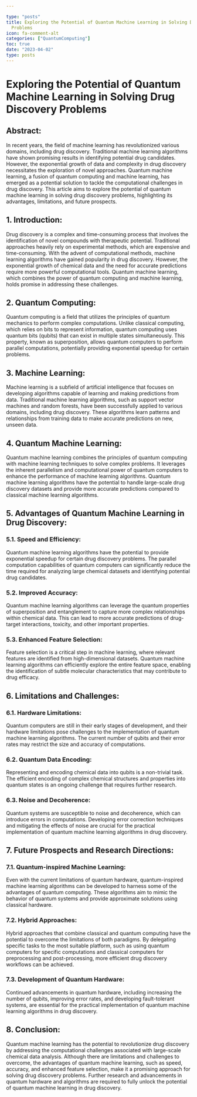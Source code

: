 ```yaml
---

type: "posts"
title: Exploring the Potential of Quantum Machine Learning in Solving Drug Discovery
  Problems
icon: fa-comment-alt
categories: ["QuantumComputing"]
toc: true
date: "2023-04-02"
type: posts
---
```





# Exploring the Potential of Quantum Machine Learning in Solving Drug Discovery Problems

## Abstract:
In recent years, the field of machine learning has revolutionized various domains, including drug discovery. Traditional machine learning algorithms have shown promising results in identifying potential drug candidates. However, the exponential growth of data and complexity in drug discovery necessitates the exploration of novel approaches. Quantum machine learning, a fusion of quantum computing and machine learning, has emerged as a potential solution to tackle the computational challenges in drug discovery. This article aims to explore the potential of quantum machine learning in solving drug discovery problems, highlighting its advantages, limitations, and future prospects.

## 1. Introduction:
Drug discovery is a complex and time-consuming process that involves the identification of novel compounds with therapeutic potential. Traditional approaches heavily rely on experimental methods, which are expensive and time-consuming. With the advent of computational methods, machine learning algorithms have gained popularity in drug discovery. However, the exponential growth of chemical data and the need for accurate predictions require more powerful computational tools. Quantum machine learning, which combines the power of quantum computing and machine learning, holds promise in addressing these challenges.

## 2. Quantum Computing:
Quantum computing is a field that utilizes the principles of quantum mechanics to perform complex computations. Unlike classical computing, which relies on bits to represent information, quantum computing uses quantum bits (qubits) that can exist in multiple states simultaneously. This property, known as superposition, allows quantum computers to perform parallel computations, potentially providing exponential speedup for certain problems.

## 3. Machine Learning:
Machine learning is a subfield of artificial intelligence that focuses on developing algorithms capable of learning and making predictions from data. Traditional machine learning algorithms, such as support vector machines and random forests, have been successfully applied to various domains, including drug discovery. These algorithms learn patterns and relationships from training data to make accurate predictions on new, unseen data.

## 4. Quantum Machine Learning:
Quantum machine learning combines the principles of quantum computing with machine learning techniques to solve complex problems. It leverages the inherent parallelism and computational power of quantum computers to enhance the performance of machine learning algorithms. Quantum machine learning algorithms have the potential to handle large-scale drug discovery datasets and provide more accurate predictions compared to classical machine learning algorithms.

## 5. Advantages of Quantum Machine Learning in Drug Discovery:
### 5.1. Speed and Efficiency:
Quantum machine learning algorithms have the potential to provide exponential speedup for certain drug discovery problems. The parallel computation capabilities of quantum computers can significantly reduce the time required for analyzing large chemical datasets and identifying potential drug candidates.

### 5.2. Improved Accuracy:
Quantum machine learning algorithms can leverage the quantum properties of superposition and entanglement to capture more complex relationships within chemical data. This can lead to more accurate predictions of drug-target interactions, toxicity, and other important properties.

### 5.3. Enhanced Feature Selection:
Feature selection is a critical step in machine learning, where relevant features are identified from high-dimensional datasets. Quantum machine learning algorithms can efficiently explore the entire feature space, enabling the identification of subtle molecular characteristics that may contribute to drug efficacy.

## 6. Limitations and Challenges:
### 6.1. Hardware Limitations:
Quantum computers are still in their early stages of development, and their hardware limitations pose challenges to the implementation of quantum machine learning algorithms. The current number of qubits and their error rates may restrict the size and accuracy of computations.

### 6.2. Quantum Data Encoding:
Representing and encoding chemical data into qubits is a non-trivial task. The efficient encoding of complex chemical structures and properties into quantum states is an ongoing challenge that requires further research.

### 6.3. Noise and Decoherence:
Quantum systems are susceptible to noise and decoherence, which can introduce errors in computations. Developing error correction techniques and mitigating the effects of noise are crucial for the practical implementation of quantum machine learning algorithms in drug discovery.

## 7. Future Prospects and Research Directions:
### 7.1. Quantum-inspired Machine Learning:
Even with the current limitations of quantum hardware, quantum-inspired machine learning algorithms can be developed to harness some of the advantages of quantum computing. These algorithms aim to mimic the behavior of quantum systems and provide approximate solutions using classical hardware.

### 7.2. Hybrid Approaches:
Hybrid approaches that combine classical and quantum computing have the potential to overcome the limitations of both paradigms. By delegating specific tasks to the most suitable platform, such as using quantum computers for specific computations and classical computers for preprocessing and post-processing, more efficient drug discovery workflows can be achieved.

### 7.3. Development of Quantum Hardware:
Continued advancements in quantum hardware, including increasing the number of qubits, improving error rates, and developing fault-tolerant systems, are essential for the practical implementation of quantum machine learning algorithms in drug discovery.

## 8. Conclusion:
Quantum machine learning has the potential to revolutionize drug discovery by addressing the computational challenges associated with large-scale chemical data analysis. Although there are limitations and challenges to overcome, the advantages of quantum machine learning, such as speed, accuracy, and enhanced feature selection, make it a promising approach for solving drug discovery problems. Further research and advancements in quantum hardware and algorithms are required to fully unlock the potential of quantum machine learning in drug discovery.